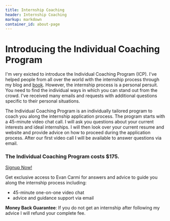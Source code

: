 ```yaml
--- 
title: Internship Coaching
header: Internship Coaching
markup: markdown
container_id: about-page
---
```


# Introducing the Individual Coaching Program

I'm very exicted to introduce the Individual Coaching Program (ICP). I've helped people from all over the world with the internship process through my blog and [book](/books/google-internship/). However, the internship process is a personal persuit. You need to find the individual ways in which you can stand out from the crowd. I've received many emails and requests with additional questions specific to their personal situations.

The Individual Coaching Program is an individually tailored program to coach you along the internship application process. The program starts with a 45-minute video chat call. I will ask you questions about your current interests and ideal internships. I will then look over your current resume and website and provide advice on how to proceed during the application process. After our first video call I will be available to answer questions via email.


### The Individual Coaching Program costs $175.


<div class="coaching-buy"><a href="https://plasso.co/s/4lA5n7LPi6" class="plo-button">Signup Now!</a></div>

Get exclusive access to Evan Carmi for answers and advice to guide you along the internship process including:

*  45-minute one-on-one video chat
*  advice and guidance support via email

**Money Back Guarantee**: If you do not get an internship after following my advice I will refund your complete fee.


<script type='text/javascript' src='https://plasso.co/embed/v2/embed.js'></script>
